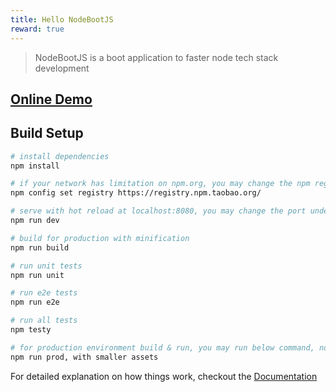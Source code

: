 ```yaml
---
title: Hello NodeBootJS
reward: true
---
```


> NodeBootJS is a boot application to faster node tech stack development


## [Online Demo](http://notech.leezai.com/ "Online Demo")

## Build Setup

``` bash
# install dependencies
npm install

# if your network has limitation on npm.org, you may change the npm registry to your nearby vendor. e.g.
npm config set registry https://registry.npm.taobao.org/

# serve with hot reload at localhost:8080, you may change the port under config/env/default.js
npm run dev

# build for production with minification
npm run build

# run unit tests
npm run unit

# run e2e tests
npm run e2e

# run all tests
npm testy

# for production environment build & run, you may run below command, not hot-reload, start at localhost:8080
npm run prod, with smaller assets

```

For detailed explanation on how things work, checkout the [Documentation](https://notechsolution.github.io/ "Documentation")

